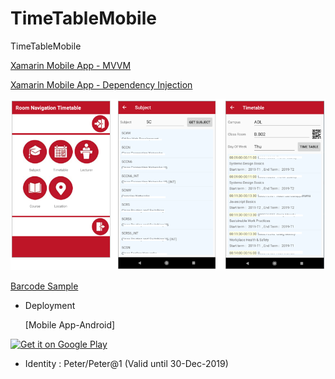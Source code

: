 # TimeTableMobile
 TimeTableMobile

<!--
| Xamarin_Timetable Android | Xamarin_Timetable iOS | 
| ------------- | ------------- |
| [![Build Status](https://dev.azure.com/inghappy/Xamarin_Timetable/_apis/build/status/Peter0301-Kim.Xamarin_Timetable?branchName=master)](https://dev.azure.com/inghappy/Xamarin_Timetable/_build/latest?definitionId=3&branchName=master)| [![Build Status](https://dev.azure.com/inghappy/Xamarin_Timetable/_apis/build/status/Peter0301-Kim.Xamarin_Timetable%20(1)?branchName=master)](https://dev.azure.com/inghappy/Xamarin_Timetable/_build/latest?definitionId=4&branchName=master)| 
-->

[Xamarin Mobile App - MVVM](https://1drv.ms/w/s!AgwrFyGtO33_h2xVHpPsIiIg-owV?e=LyVZ1u)

[Xamarin Mobile App - Dependency Injection](https://1drv.ms/w/s!AgwrFyGtO33_h24msRj_UU5GRBqO?e=EUSHQY)

![Page Views](https://github.com/peter0301kim/TimeTableMobile/blob/main/Images.PNG)

[Barcode Sample](https://1drv.ms/v/s!AgwrFyGtO33_h3Qc4BdEyaQlBQdc?e=6QyCqx)


- Deployment

   [Mobile App-Android]
   
<a href='https://play.google.com/store/apps/details?id=com.tafesa&pcampaignid=MKT-Other-global-all-co-prtnr-py-PartBadge-Mar2515-1'><img alt='Get it on Google Play' src='https://github.com/peter0301kim/Xamarin_Timetable/blob/main/google-play-badge.png'/></a>

   - Identity : Peter/Peter@1 (Valid until 30-Dec-2019)
